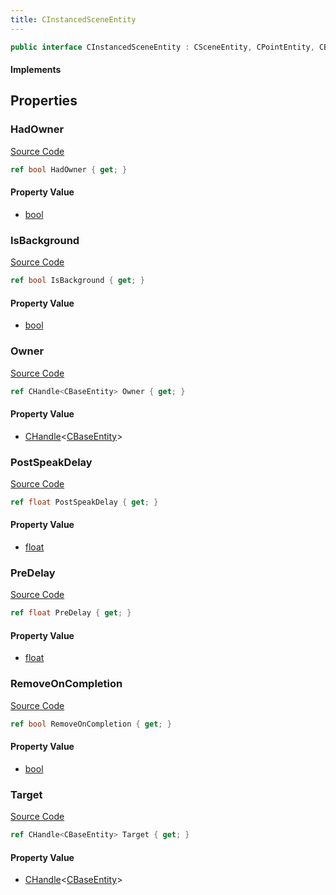 ```yaml
---
title: CInstancedSceneEntity
---
```


```csharp
public interface CInstancedSceneEntity : CSceneEntity, CPointEntity, CBaseEntity, CEntityInstance, ISchemaClass<CEntityInstance>, ISchemaClass<CBaseEntity>, ISchemaClass<CPointEntity>, ISchemaClass<CSceneEntity>, ISchemaClass<CInstancedSceneEntity>, ISchemaField, ISchemaClass, INativeHandle
```

#### Implements

## Properties

### HadOwner

[Source Code](https://github.com/swiftly-solution/swiftlys2/blob/main/managed/src/SwiftlyS2.Generated/Schemas/Interfaces/CInstancedSceneEntity.cs#L19)

```csharp
ref bool HadOwner { get; }
```

#### Property Value

- [bool](https://learn.microsoft.com/dotnet/api/system.boolean)

### IsBackground

[Source Code](https://github.com/swiftly-solution/swiftlys2/blob/main/managed/src/SwiftlyS2.Generated/Schemas/Interfaces/CInstancedSceneEntity.cs#L25)

```csharp
ref bool IsBackground { get; }
```

#### Property Value

- [bool](https://learn.microsoft.com/dotnet/api/system.boolean)

### Owner

[Source Code](https://github.com/swiftly-solution/swiftlys2/blob/main/managed/src/SwiftlyS2.Generated/Schemas/Interfaces/CInstancedSceneEntity.cs#L17)

```csharp
ref CHandle<CBaseEntity> Owner { get; }
```

#### Property Value

- [CHandle](/docs/api/shared/natives/chandle-1)<[CBaseEntity](/docs/api/shared/schemadefinitions/cbaseentity)>

### PostSpeakDelay

[Source Code](https://github.com/swiftly-solution/swiftlys2/blob/main/managed/src/SwiftlyS2.Generated/Schemas/Interfaces/CInstancedSceneEntity.cs#L21)

```csharp
ref float PostSpeakDelay { get; }
```

#### Property Value

- [float](https://learn.microsoft.com/dotnet/api/system.single)

### PreDelay

[Source Code](https://github.com/swiftly-solution/swiftlys2/blob/main/managed/src/SwiftlyS2.Generated/Schemas/Interfaces/CInstancedSceneEntity.cs#L23)

```csharp
ref float PreDelay { get; }
```

#### Property Value

- [float](https://learn.microsoft.com/dotnet/api/system.single)

### RemoveOnCompletion

[Source Code](https://github.com/swiftly-solution/swiftlys2/blob/main/managed/src/SwiftlyS2.Generated/Schemas/Interfaces/CInstancedSceneEntity.cs#L27)

```csharp
ref bool RemoveOnCompletion { get; }
```

#### Property Value

- [bool](https://learn.microsoft.com/dotnet/api/system.boolean)

### Target

[Source Code](https://github.com/swiftly-solution/swiftlys2/blob/main/managed/src/SwiftlyS2.Generated/Schemas/Interfaces/CInstancedSceneEntity.cs#L29)

```csharp
ref CHandle<CBaseEntity> Target { get; }
```

#### Property Value

- [CHandle](/docs/api/shared/natives/chandle-1)<[CBaseEntity](/docs/api/shared/schemadefinitions/cbaseentity)>

